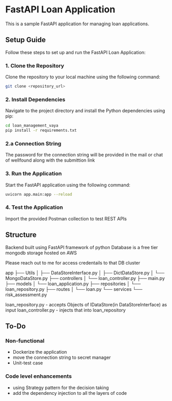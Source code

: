 # FastAPI Loan Application

This is a sample FastAPI application for managing loan applications.

## Setup Guide

Follow these steps to set up and run the FastAPI Loan Application:

### 1. Clone the Repository

Clone the repository to your local machine using the following command:

```bash
git clone <repository_url>
```

### 2. Install Dependencies

Navigate to the project directory and install the Python dependencies using pip:

```bash
cd loan_management_vaya
pip install -r requirements.txt
```

### 2.a Connection String

The password for the connection string will be provided in the mail or chat of wellfound along with the submittion link

### 3. Run the Application

Start the FastAPI application using the following command:

```bash
uvicorn app.main:app --reload
```

### 4. Test the Application

Import the provided Postman collection to test REST APIs

## Structure

Backend built using FastAPI framework of python
Database is a free tier mongodb storage hosted on AWS

Please reach out to me for access credentails to that DB cluster


app
├── Utils
│   ├── DataStoreInterface.py
│   ├── DictDataStore.py
│   └── MongoDataStore.py
├── controllers
│   └── loan_controller.py
├── main.py
├── models
│   └── loan_application.py
├── repositories
│   └── loan_repository.py
├── routes
│   └── loan.py
└── services
    └── risk_assessment.py

loan_repository.py - accepts Objects of IDataStore(in DataStoreInterface) as input 
loan_controller.py - injects that into loan_repository

## To-Do

### Non-functional
- Dockerize the application
- move the connection string to secret manager
- Unit-test case

### Code level enhancements
- using Strategy pattern for the decision taking
- add the dependency injection to all the layers of code